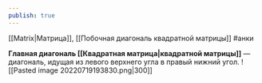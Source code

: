 ```yaml
---
publish: true
---
```

[[Matrix|Матрица]], [[Побочная диагональ квадратной матрицы]]
#анки

**Главная диагональ [[Квадратная матрица|квадратной матрицы]]** — диагональ, идущая из левого верхнего угла в правый нижний угол.
![[Pasted image 20220719193830.png|300]]
